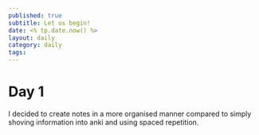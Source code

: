```yaml
---
published: true
subtitle: Let us begin!
date: <% tp.date.now() %>
layout: daily
category: daily
tags: 
---
```




# Day 1

I decided to create notes in a more organised manner compared to simply
shoving information into anki and using spaced repetition.
